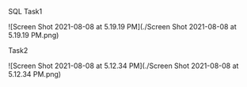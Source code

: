 SQL
Task1 

![Screen Shot 2021-08-08 at 5.19.19 PM](./Screen Shot 2021-08-08 at 5.19.19 PM.png)

Task2

![Screen Shot 2021-08-08 at 5.12.34 PM](./Screen Shot 2021-08-08 at 5.12.34 PM.png)
